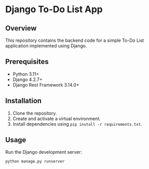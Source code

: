 # Django To-Do List App

## Overview

This repository contains the backend code for a simple To-Do List application implemented using Django.

## Prerequisites

- Python 3.11+
- Django 4.2.7+
- Django Rest Framework 3.14.0+

## Installation

1. Clone the repository.
2. Create and activate a virtual environment.
3. Install dependencies using `pip install -r requirements.txt`.

## Usage

Run the Django development server:

```bash
python manage.py runserver
